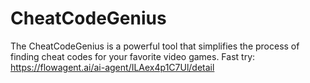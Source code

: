# CheatCodeGenius
The CheatCodeGenius is a powerful tool that simplifies the process of finding cheat codes for your favorite video games. 
Fast try: https://flowagent.ai/ai-agent/ILAex4p1C7Ul/detail
